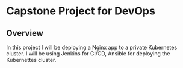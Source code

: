 # Capstone Project for DevOps

## Overview

In this project I will be deploying a Nginx app to a private Kubernetes cluster. I will be using Jenkins for CI/CD, Ansible for deploying the Kubernettes cluster.
